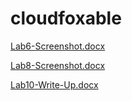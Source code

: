 # cloudfoxable
[Lab6-Screenshot.docx](https://github.com/user-attachments/files/18877471/Lab6-Screenshot.docx)

[Lab8-Screenshot.docx](https://github.com/user-attachments/files/19350150/Lab8-Screenshot.docx)

[Lab10-Write-Up.docx](https://github.com/user-attachments/files/19607769/Lab10-Write-Up.docx)
